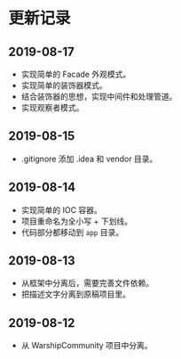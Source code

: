 # 更新记录

## 2019-08-17

- 实现简单的 Facade 外观模式。
- 实现简单的装饰器模式。
- 结合装饰器的思想，实现中间件和处理管道。
- 实现观察者模式。

## 2019-08-15

- .gitignore 添加 .idea 和 vendor 目录。

## 2019-08-14

- 实现简单的 IOC 容器。
- 项目重命名为全小写 + 下划线。
- 代码部分都移动到 `app` 目录。

## 2019-08-13

- 从框架中分离后，需要完善文件依赖。
- 把描述文字分离到原稿项目里。

## 2019-08-12

- 从 WarshipCommunity 项目中分离。

